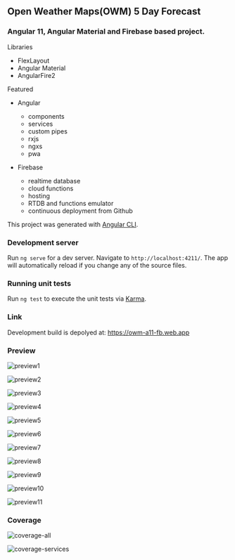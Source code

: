 ## Open Weather Maps(OWM) 5 Day Forecast

### Angular 11, Angular Material and Firebase based project.

Libraries

- FlexLayout
- Angular Material
- AngularFire2

Featured

- Angular

  - components
  - services
  - custom pipes
  - rxjs
  - ngxs
  - pwa

- Firebase

  - realtime database
  - cloud functions
  - hosting
  - RTDB and functions emulator
  - continuous deployment from Github

This project was generated with [Angular CLI](https://github.com/angular/angular-cli). 

### Development server

Run `ng serve` for a dev server. Navigate to `http://localhost:4211/`. The app will automatically reload if you change any of the source files.

### Running unit tests

Run `ng test` to execute the unit tests via [Karma](https://karma-runner.github.io).

### Link

Development build is depolyed at: https://owm-a11-fb.web.app

### Preview

![preview1](/misc/Screenshot_20201117_150111.png)

![preview2](/misc/Screenshot_20201117_150415.png)

![preview3](/misc/Screenshot_20201117_150453.png)

![preview4](/misc/Screenshot_20201117_150541.png)

![preview5](/misc/Screenshot_20201117_150612.png)

![preview6](/misc/Screenshot_20201117_150647.png)

![preview7](/misc/Screenshot_20201117_150726.png)

![preview8](/misc/Screenshot_20201117_151050.png)

![preview9](/misc/Screenshot_20201117_151134.png)

![preview10](/misc/Screenshot_20201117_151404.png)

![preview11](/misc/Screenshot_20201117_151523.png)

### Coverage

![coverage-all](/misc/owm-a7-fb-coverage-all.png)

![coverage-services](/misc/owm-a7-fb-coverage-services.png)
